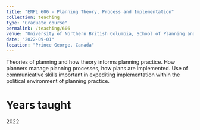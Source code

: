```yaml
---
title: "ENPL 606 - Planning Theory, Process and Implementation"
collection: teaching
type: "Graduate course"
permalink: /teaching/606
venue: "University of Northern British Columbia, School of Planning and Sustainability"
date: "2022-09-01"
location: "Prince George, Canada"
---
```


Theories of planning and how theory informs planning practice. How planners manage planning processes, how plans are implemented. Use of communicative skills important in expediting implementation within the political environment of planning practice. 

Years taught
======
2022
